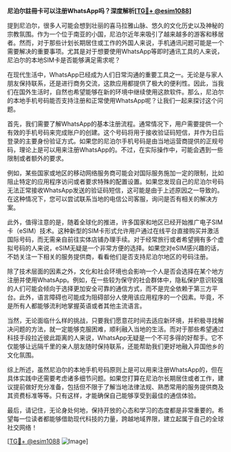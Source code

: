 **尼泊尔註冊卡可以注册WhatsApp吗？深度解析[[TG💪+ @esim1088](https://t.me/s/esim1088)]**

提到尼泊尔，很多人可能会想到壮丽的喜马拉雅山脉、悠久的文化历史以及神秘的宗教氛围。作为一个位于南亚的小国，尼泊尔近年来吸引了越来越多的游客和移居者。然而，对于那些计划长期居住或工作的外国人来说，手机通讯问题可能是一个需要解决的重要事项。尤其是对于想要使用WhatsApp等即时通讯工具的人来说，尼泊尔的本地SIM卡是否能够满足需求呢？

在现代生活中，WhatsApp已经成为人们日常沟通的重要工具之一。无论是与家人朋友保持联系，还是进行商务交流，这款应用都提供了极大的便利性。因此，当我们在国外生活时，自然也希望能够在新的环境中继续使用这款软件。那么，尼泊尔的本地手机号码能否支持注册和正常使用WhatsApp呢？让我们一起来探讨这个问题。

首先，我们需要了解WhatsApp的基本注册流程。通常情况下，用户需要提供一个有效的手机号码来完成账户的创建。这个号码将用于接收验证码短信，并作为日后登录的主要身份验证方式。如果您的尼泊尔手机号码是由当地运营商提供的正规号码，理论上是可以用来注册WhatsApp的。不过，在实际操作中，可能会遇到一些限制或者额外的要求。

例如，某些国家或地区的移动网络服务商可能会对国际服务施加一定的限制，比如阻止特定的应用程序访问或者要求特殊的配置设置。如果您发现自己的尼泊尔号码无法正常接收WhatsApp发送的验证码短信，这可能是由于上述原因之一导致的。在这种情况下，您可以尝试联系当地的电信公司客服，询问是否有相关的解决方案。

此外，值得注意的是，随着全球化的推进，许多国家和地区已经开始推广电子SIM卡（eSIM）技术。这种新型的SIM卡形式允许用户通过在线平台直接购买并激活国际号码，而无需亲自前往实体店铺办理手续。对于经常旅行或者希望拥有多个虚拟号码的人来说，eSIM无疑是一个非常方便的选择。如果您对eSIM感兴趣的话，不妨关注一下相关的服务提供商，看看他们是否支持尼泊尔地区的号码注册。

除了技术层面的因素之外，文化和社会环境也会影响一个人是否会选择在某个地方注册并使用WhatsApp。例如，在一些较为保守的社会群体中，隐私保护意识较强的人们可能会倾向于选择更加安全可靠的通信方式，而不是完全依赖于第三方平台。此外，语言障碍也可能成为阻碍部分人使用该应用程序的一个因素。毕竟，不是所有人都能够流利地掌握英语或者其他主流语言。

当然，无论面临什么样的挑战，只要我们愿意花时间去适应新环境，并积极寻找解决问题的方法，就一定能够克服困难，顺利融入当地的生活。而对于那些希望通过科技手段拉近彼此距离的人来说，WhatsApp无疑是一个不可多得的好帮手。它不仅能够让远隔千里的亲人朋友随时保持联系，还能帮助我们更好地融入异国他乡的文化氛围。

综上所述，虽然尼泊尔的本地手机号码原则上是可以用来注册WhatsApp的，但在具体实践中还需要考虑诸多细节问题。如果您打算在尼泊尔长期居住或者工作，建议提前做好充分准备，包括但不限于了解当地法律法规、熟悉常用的服务提供商及其资费标准等等。只有这样，才能确保自己能够享受到最佳的通信体验。

最后，请记住，无论身处何地，保持开放的心态和学习的态度都是非常重要的。希望每一位读者都能够借助现代科技的力量，跨越地域界限，建立起属于自己的全球社交网络！

[[TG💪+ @esim1088](https://t.me/s/esim1088) ![Image](https://i.postimg.cc/4NQfJmqS/Snipaste-2025-05-13-00-14-12.png)]